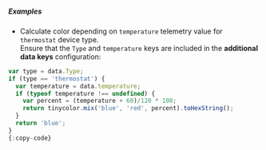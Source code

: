 ##### Examples

* Calculate color depending on `temperature` telemetry value for `thermostat` device type.<br>
  Ensure that the <code>Type</code> and <code>temperature</code> keys are included in the <b>additional data keys</b> configuration:

```javascript
var type = data.Type;
if (type == 'thermostat') {
  var temperature = data.temperature;
  if (typeof temperature !== undefined) {
    var percent = (temperature + 60)/120 * 100;
    return tinycolor.mix('blue', 'red', percent).toHexString();
  }
  return 'blue';
}
{:copy-code}
```

<br>
<br>
